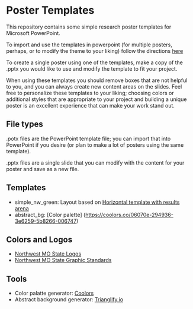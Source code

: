 # Poster Templates

This repository contains some simple research poster templates for Microsoft PowerPoint.

To import and use the templates in powerpoint (for multiple posters, perhaps, or to modify the theme to your liking) follow the directions [here](https://support.office.com/en-us/article/apply-a-template-to-a-new-presentation-d3d4ece5-e965-45eb-9423-c34e61b34616#officeversion=2016,_2013)

To create a single poster using one of the templates, make a copy of the .pptx you would like to use and modify the template to fit your project.

When using these templates you should remove boxes that are not helpful to you, and you can always create new content areas on the slides.  Feel free to personalize these templates to your liking; choosing colors or additional styles that are appropriate to your project and building a unique poster is an excellent experience that can make your work stand out.

## File types

.potx files are the PowerPoint template file; you can import that into PowerPoint if you desire (or plan to make a lot of posters using the same template).

.pptx files are a single slide that you can modify with the content for your poster and save as a new file.

## Templates

* simple_nw_green: Layout based on [Horizontal template with results arena](https://colinpurrington.com/tips/poster-design)
* abstract_bg: [Color palette] (https://coolors.co/06070e-294936-3e6259-5b8266-006747)

## Colors and Logos

* [Northwest MO State Logos](https://www.nwmissouri.edu/marketing/design/logos.htm)
* [Northwest MO State Graphic Standards](https://www.nwmissouri.edu/marketing/pdf/design/InstitutionalGraphicStandards.pdf)

## Tools

* Color palatte generator: [Coolors](https://coolors.co)
* Abstract background generator: [Trianglify.io](https://trianglify.io)


